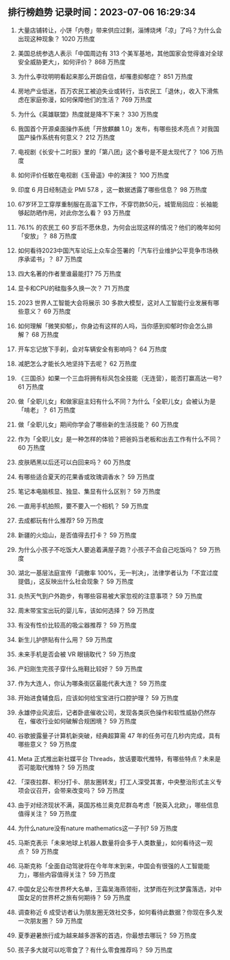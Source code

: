 
## 排行榜趋势 记录时间：2023-07-06 16:29:34
  
  1. 大量店铺转让，小饼「内卷」带来供应过剩，淄博烧烤「凉」了吗？为什么会出现这种现象？ 1020 万热度
    
  2. 美国总统参选人表示「中国周边有 313 个美军基地，其他国家会觉得谁对全球安全威胁更大」，如何评价？ 868 万热度
    
  3. 为什么李玟明明看起来那么开朗自信，却罹患抑郁症？ 851 万热度
    
  4. 房地产业低迷，百万农民工被迫失业或转行，当农民工「退休」，收入下滑焦虑在家庭弥漫，如何保障他们的生活？ 769 万热度
    
  5. 为什么《英雄联盟》热度就是降不下来？ 330 万热度
    
  6. 我国首个开源桌面操作系统「开放麒麟 1.0」发布，有哪些技术亮点？对我国国产操作系统有何意义？ 212 万热度
    
  7. 电视剧《长安十二时辰》里的「第八团」这个番号是不是太现代了？ 106 万热度
    
  8. 如何评价任敏在电视剧《玉骨遥》中的演技？ 100 万热度
    
  9. 印度 6 月日经制造业 PMI 57.8 ，这一数据透露了哪些信息？ 98 万热度
    
  10. 67岁环卫工穿厚重制服在高温下工作，不穿罚款50元，城管局回应：长袖能够起防晒作用，对此你怎么看？ 93 万热度
    
  11. 76.1% 的农民工 60 岁后不愿休息，为何会出现这样的情况？他们的晚年如何「安放」？ 88 万热度
    
  12. 如何看待2023中国汽车论坛上众车企签署的「汽车行业维护公平竞争市场秩序承诺书」？ 87 万热度
    
  13. 四大名著的作者里谁最能打? 75 万热度
    
  14. 显卡和CPU的硅脂多久换一次？ 71 万热度
    
  15. 2023 世界人工智能大会将展示 30 多款大模型，这对人工智能行业发展有哪些意义？ 69 万热度
    
  16. 如何理解「微笑抑郁」，你身边有这样的人吗，当你感到抑郁时你会怎么排解？ 68 万热度
    
  17. 开车忘记放下手刹，会对车辆安全有影响吗？ 64 万热度
    
  18. 减肥怎么才能长久地坚持下去呢？ 62 万热度
    
  19. 《三国杀》如果一个三血将拥有标风包全技能（无连营），能否打赢高达一号? 61 万热度
    
  20. 做「全职儿女」和做家庭主妇有什么不同？为什么「全职儿女」会被认为是「啃老」？ 61 万热度
    
  21. 做「全职儿女」期间你学会了哪些新的生活技能？ 60 万热度
    
  22. 作为「全职儿女」是一种怎样的体验？把爸妈当老板和出去工作有什么不同？ 60 万热度
    
  23. 皮肤晒黑以后还可以白回来吗？ 60 万热度
    
  24. 有哪些适合夏天的花果香或玫瑰调香水？ 59 万热度
    
  25. 笔记本电脑核显、独显、集显有什么区别？ 59 万热度
    
  26. 一直用手机拍照，要不要入一个相机？ 59 万热度
    
  27. 去成都玩有什么推荐? 59 万热度
    
  28. 新疆的火焰山，是否值得去打卡？ 59 万热度
    
  29. 为什么小孩子不吃饭大人要追着满屋子跑？小孩子不会自己吃饭吗？ 59 万热度
    
  30. 湖北一基层法庭宣传「调撤率 100%，无一判决」，法律学者认为「不宜过度提倡」，这反映出什么社会现象？ 59 万热度
    
  31. 炎热天气到户外跑步，有哪些容易被大家忽视的注意事项？ 59 万热度
    
  32. 周末带宝宝出玩的婴儿车，该如何选择？ 59 万热度
    
  33. 有没有性价比较高的吸尘器推荐？ 59 万热度
    
  34. 新生儿护脐贴有什么用？ 59 万热度
    
  35. 未来手机是否会被 VR 眼镜取代？ 59 万热度
    
  36. 产妇刚生完孩子穿什么拖鞋比较好？ 59 万热度
    
  37. 作为大连人，你认为哪条街区最能代表大连？ 59 万热度
    
  38. 开始进食辅食后，应该如何给宝宝进行口腔护理？ 59 万热度
    
  39. 永雄停业风波后，记者卧底催收公司，发现各类灰色操作和软性威胁仍然存在，催收行业如何破解合规困境？ 59 万热度
    
  40. 谷歌披露量子计算机新突破，经典超算需 47 年的任务可在几秒内完成，具有哪些意义？ 59 万热度
    
  41. Meta 正式推出新社媒平台 Threads，放话要取代推特，有哪些特点？未来是否可能取代推特？ 59 万热度
    
  42. 「深夜拉群、积分打卡、朋友圈转发」打工人深受其害，中央整治形式主义专项会议召开，会带来改变吗？ 59 万热度
    
  43. 由于对经济现状不满，英国苏格兰奥克尼群岛考虑「脱英入北欧」，哪些信息值得关注？ 59 万热度
    
  44. 为什么nature没有nature mathematics这一子刊? 59 万热度
    
  45. 马斯克表示「未来地球上机器人数量将会多于人类数量」，如何看待这一观点？ 59 万热度
    
  46. 马斯克称「全面自动驾驶将在今年年末到来，中国会有很强的人工智能能力」，哪些内容值得关注？ 59 万热度
    
  47. 中国女足公布世界杯大名单，王霜吴海燕领衔，沈梦雨在列沈梦露落选，对中国女足的世界杯之旅有何期待？ 59 万热度
    
  48. 调查称近 6 成受访者认为朋友圈无效社交多，如何看待此数据？你现在多久发一次朋友圈？ 59 万热度
    
  49. 夏季避暑旅行成为越来越多游客的首选，你最想去哪玩？ 59 万热度
    
  50. 孩子多大就可以吃零食了？有什么零食推荐吗？ 59 万热度
    